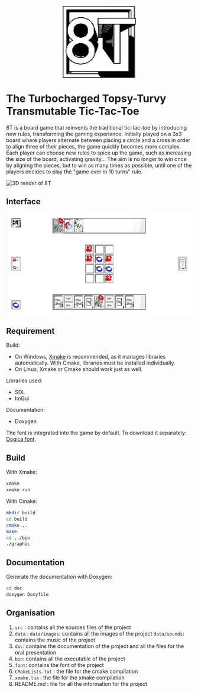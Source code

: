 <h1 style="text-align=center; align=center;">
  <a href="https://forge.univ-lyon1.fr/p2203381/8T/" style="display: block; text-align: center;">
    <img src="data/images/logo_big.png" alt="Logo 8T" width="200" style="display: block; margin: 0 auto;">
  </a>
  <br>
  The Turbocharged Topsy-Turvy Transmutable Tic-Tac-Toe
  <br>
</h1>

8T is a board game that reinvents the traditional tic-tac-toe by introducing new rules, transforming the gaming experience. Initially played on a 3x3 board where players alternate between placing a circle and a cross in order to align three of their pieces, the game quickly becomes more complex. Each player can choose new rules to spice up the game, such as increasing the size of the board, activating gravity... The aim is no longer to win once by aligning the pieces, but to win as many times as possible, until one of the players decides to play the "game over in 10 turns" rule.

![3D render of 8T](data/images/presentation.png)

## Interface

![screenshot](data/images/screenshot.png)

## Requirement 

Build:
- On Windows, [Xmake](https://xmake.io/#/getting_started) is recommended, as it manages libraries automatically. With Cmake, libraries must be installed individually.
- On Linux, Xmake or Cmake should work just as well.

Libraries used:
- SDL 
- ImGui

Documentation:
- Doxygen

The font is integrated into the game by default. To download it separately: [Dogica font](https://www.dafont.com/dogica.font).

## Build

With Xmake:

~~~bash
xmake
xmake run
~~~

With Cmake:

~~~bash
mkdir build
cd build
cmake ..
make
cd ../bin
./graphic
~~~

## Documentation

Generate the documentation with Doxygen:
~~~bash
cd doc
doxygen Doxyfile
~~~

## Organisation 

1. `src` : contains all the sources files of the project
2. `data` : 
  `data/images`: contains all the images of the project
  `data/sounds`: contains the music of the project
3. `doc`: contains the documentation of the project and all the files for the oral presentation
4. `bin`: contains all the executable of the project
5. `font`: contains the font of the project
6. `CMakeLists.txt` : the file for the cmake compilation
7. `xmake.lua` : the file for the xmake compilation
8. README.md : file for all the information for the project